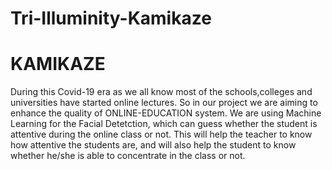 # Tri-Illuminity-Kamikaze

# KAMIKAZE
During this Covid-19 era as we all know most of the schools,colleges and universities have started online lectures. So in our project we are aiming to enhance the quality of ONLINE-EDUCATION system. We are using Machine Learning for the Facial Detetction, which can guess whether the student is attentive during the online class or not. This will help the teacher to know how attentive the students are, and will also help the student to know whether he/she is able to concentrate in the class or not.
